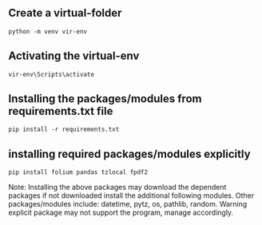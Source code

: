 ## Create a virtual-folder
```
python -m venv vir-env
```
## Activating the virtual-env
```
vir-env\Scripts\activate
```

## Installing the packages/modules from requirements.txt file
```
pip install -r requirements.txt
```

## installing required packages/modules explicitly
```
pip install folium pandas tzlocal fpdf2 

```
Note: Installing the above packages may download the dependent packages if not downloaded install the additional following modules.
      Other packages/modules include: datetime, pytz, os, pathlib, random.
      Warning explicit package may not support the program, manage accordingly.
           

